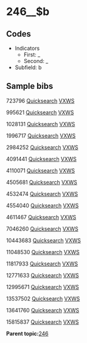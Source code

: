 # 246\_\_$b

## Codes

-   Indicators
    -   First: \_
    -   Second: \_
-   Subfield: b

## Sample bibs

723796 [Quicksearch](https://search.library.yale.edu/catalog/723796) [VXWS](http://prodorbis.library.yale.edu:7014/vxws/GetHoldingsService?bibId=723796)

995621 [Quicksearch](https://search.library.yale.edu/catalog/995621) [VXWS](http://prodorbis.library.yale.edu:7014/vxws/GetHoldingsService?bibId=995621)

1028131 [Quicksearch](https://search.library.yale.edu/catalog/1028131) [VXWS](http://prodorbis.library.yale.edu:7014/vxws/GetHoldingsService?bibId=1028131)

1996717 [Quicksearch](https://search.library.yale.edu/catalog/1996717) [VXWS](http://prodorbis.library.yale.edu:7014/vxws/GetHoldingsService?bibId=1996717)

2984252 [Quicksearch](https://search.library.yale.edu/catalog/2984252) [VXWS](http://prodorbis.library.yale.edu:7014/vxws/GetHoldingsService?bibId=2984252)

4091441 [Quicksearch](https://search.library.yale.edu/catalog/4091441) [VXWS](http://prodorbis.library.yale.edu:7014/vxws/GetHoldingsService?bibId=4091441)

4110071 [Quicksearch](https://search.library.yale.edu/catalog/4110071) [VXWS](http://prodorbis.library.yale.edu:7014/vxws/GetHoldingsService?bibId=4110071)

4505681 [Quicksearch](https://search.library.yale.edu/catalog/4505681) [VXWS](http://prodorbis.library.yale.edu:7014/vxws/GetHoldingsService?bibId=4505681)

4532474 [Quicksearch](https://search.library.yale.edu/catalog/4532474) [VXWS](http://prodorbis.library.yale.edu:7014/vxws/GetHoldingsService?bibId=4532474)

4554040 [Quicksearch](https://search.library.yale.edu/catalog/4554040) [VXWS](http://prodorbis.library.yale.edu:7014/vxws/GetHoldingsService?bibId=4554040)

4611467 [Quicksearch](https://search.library.yale.edu/catalog/4611467) [VXWS](http://prodorbis.library.yale.edu:7014/vxws/GetHoldingsService?bibId=4611467)

7046260 [Quicksearch](https://search.library.yale.edu/catalog/7046260) [VXWS](http://prodorbis.library.yale.edu:7014/vxws/GetHoldingsService?bibId=7046260)

10443683 [Quicksearch](https://search.library.yale.edu/catalog/10443683) [VXWS](http://prodorbis.library.yale.edu:7014/vxws/GetHoldingsService?bibId=10443683)

11048530 [Quicksearch](https://search.library.yale.edu/catalog/11048530) [VXWS](http://prodorbis.library.yale.edu:7014/vxws/GetHoldingsService?bibId=11048530)

11817933 [Quicksearch](https://search.library.yale.edu/catalog/11817933) [VXWS](http://prodorbis.library.yale.edu:7014/vxws/GetHoldingsService?bibId=11817933)

12771633 [Quicksearch](https://search.library.yale.edu/catalog/12771633) [VXWS](http://prodorbis.library.yale.edu:7014/vxws/GetHoldingsService?bibId=12771633)

12995671 [Quicksearch](https://search.library.yale.edu/catalog/12995671) [VXWS](http://prodorbis.library.yale.edu:7014/vxws/GetHoldingsService?bibId=12995671)

13537502 [Quicksearch](https://search.library.yale.edu/catalog/13537502) [VXWS](http://prodorbis.library.yale.edu:7014/vxws/GetHoldingsService?bibId=13537502)

13641760 [Quicksearch](https://search.library.yale.edu/catalog/13641760) [VXWS](http://prodorbis.library.yale.edu:7014/vxws/GetHoldingsService?bibId=13641760)

15815837 [Quicksearch](https://search.library.yale.edu/catalog/15815837) [VXWS](http://prodorbis.library.yale.edu:7014/vxws/GetHoldingsService?bibId=15815837)

**Parent topic:**[246](../../tags/246/246.md)

